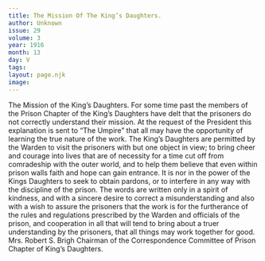 ```yaml
---
title: The Mission Of The King’s Daughters.
author: Unknown
issue: 29
volume: 3
year: 1916
month: 13
day: V
tags:
layout: page.njk
image:
---
```

The Mission of the King’s Daughters.      For some time past the members of the Prison Chapter of the King’s Daughters have delt that the prisoners do not correctly understand their mission. At the request of the President this explanation is sent to “The Umpire” that all may have the opportunity of learning the true nature of the work.       The King’s Daughters are permitted by the Warden to visit the prisoners with but one object in view; to bring cheer and courage into lives that are of necessity for a time cut off from comradeship with the outer world, and to help them believe that even within prison walls faith and hope can gain entrance.       It is nor in the power of the Kings Daughters to seek to obtain pardons, or to interfere in any way with the discipline of the prison. The words are written only in a spirit of kindness, and with a sincere desire to correct a misunderstanding and also with a wish to assure the prisoners that the work is for the furtherance of the rules and regulations prescribed by the Warden and officials of the prison, and cooperation in all that will tend to bring about a truer understanding by the prisoners, that all things may work together for good.      Mrs. Robert S. Brigh   Chairman of the Correspondence Committee of Prison Chapter of King’s Daughters.
